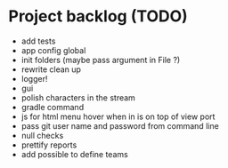 # Project backlog (TODO) 
- add tests 
- app config global 
- init folders (maybe pass argument in File ?) 
- rewrite clean up 
- logger! 
- gui 
- polish characters in the stream 
- gradle command
- js for html menu hover when in is on top of view port
- pass git user name and password from command line
- null checks
- prettify reports
- add possible to define teams